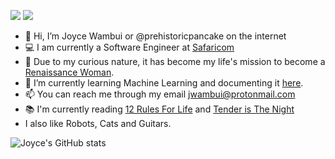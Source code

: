 [![](https://img.shields.io/badge/-linkedin-0073B1?style=flat-square)](https://www.linkedin.com/in/thejoycewambui/)
[![](https://img.shields.io/badge/-badges-2D4E00?style=flat-square)](https://www.credly.com/users/joyce-wambui)


- 👋 Hi, I’m Joyce Wambui or @prehistoricpancake on the internet
- :computer: I am currently a Software Engineer at [Safaricom](https://www.safaricom.co.ke)
- 👀 Due to my curious nature, it has become my life's mission to become a [Renaissance Woman](renfemina.com).
- 🌱 I’m currently learning Machine Learning and documenting it [here](https://themachinelearner.substack.com).
- 📫 You can reach me through my email jwambui@protonmail.com
- :books: I'm currently reading [12 Rules For Life](https://www.amazon.com/12-Rules-Life-Antidote-Chaos/dp/0345816021) and [Tender is The Night](https://www.amazon.com/Tender-Night-F-Scott-Fitzgerald/dp/0684830507)
- I also like Robots, Cats and Guitars.



![Joyce's GitHub stats](https://github-readme-stats.vercel.app/api?username=prehistoricpancake&count_private=true&theme=cobalt&show_icons=true)





<!---
prehistoricpancake/prehistoricpancake is a ✨ special ✨ repository because its `README.md` (this file) appears on your GitHub profile.
You can click the Preview link to take a look at your changes.
--->
